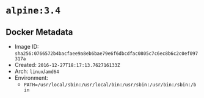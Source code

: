 # `alpine:3.4`

## Docker Metadata

- Image ID: `sha256:0766572b4bacfaee9a8eb6bae79e6f6dbcdfac0805c7c6ec8b6c2c0ef097317a`
- Created: `2016-12-27T18:17:13.762716133Z`
- Arch: `linux`/`amd64`
- Environment:
  - `PATH=/usr/local/sbin:/usr/local/bin:/usr/sbin:/usr/bin:/sbin:/bin`
